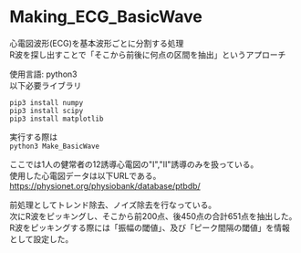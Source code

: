 # Making_ECG_BasicWave

心電図波形(ECG)を基本波形ごとに分割する処理  
R波を探し出すことで「そこから前後に何点の区間を抽出」というアプローチ

使用言語: python3  
以下必要ライブラリ
```
pip3 install numpy
pip3 install scipy
pip3 install matplotlib
```

実行する際は  
`python3 Make_BasicWave`


ここでは1人の健常者の12誘導心電図の"I","II"誘導のみを扱っている。  
使用した心電図データは以下URLである。
https://physionet.org/physiobank/database/ptbdb/

前処理としてトレンド除去、ノイズ除去を行なっている。  
次にR波をピッキングし、そこから前200点、後450点の合計651点を抽出した。  
R波をピッキングする際には「振幅の閾値」、及び「ピーク間隔の閾値」を情報として設定した。
